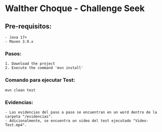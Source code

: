# Walther Choque - Challenge Seek

## Pre-requisitos:
    - Java 17+
    - Maven 3.9.x

### Pasos:
    1. Download the project
    2. Execute the command 'mvn install'

### Comando para ejecutar Test:

    mvn clean test


### Evidencias:

    - Las evidencias del paso a paso se encuentran en un word dentro de la carpeta "/evidencias".
    - Adicionalmente, se encuentra un video del test ejecutado "Video-Test.mp4".